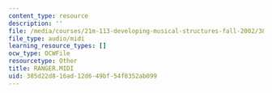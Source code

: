 ```yaml
---
content_type: resource
description: ''
file: /media/courses/21m-113-developing-musical-structures-fall-2002/385d22d816ad12d649bf54f8352ab099_RANGER.MIDI
file_type: audio/midi
learning_resource_types: []
ocw_type: OCWFile
resourcetype: Other
title: RANGER.MIDI
uid: 385d22d8-16ad-12d6-49bf-54f8352ab099
---
```

